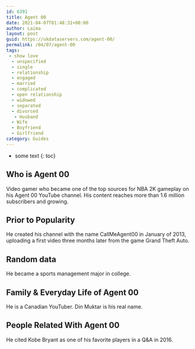 ```yaml
---
id: 6391
title: Agent 00
date: 2021-04-07T01:48:31+00:00
author: Laima
layout: post
guid: https://ukdataservers.com/agent-00/
permalink: /04/07/agent-00
tags:
 - show love
  - unspecified
  - single
  - relationship
  - engaged
  - married
  - complicated
  - open relationship
  - widowed
  - separated
  - divorced
   - Husband
  - Wife
  - Boyfriend
  - Girlfriend
category: Guides
---
```


* some text
{: toc}


## Who is Agent 00
                  
                  
                  
Video gamer who became one of the top sources for NBA 2K gameplay on his Agent 00 YouTube channel. His content reaches more than 1.6 million subscribers and growing.
                  
              
            
              
            
                
                
                
## Prior to Popularity
                  
                  
                  
He created his channel with the name CallMeAgent00 in January of 2013, uploading a first video three months later from the game Grand Theft Auto.
                  
              
            
              
            
                
                
                
## Random data
                  
                  
                  
He became a sports management major in college.
                  
              
            
              
            
                
                
                
## Family & Everyday Life of Agent 00
                  
                  
                  
He is a Canadian YouTuber. Din Muktar is his real name.
                  
              
            
              
            
                
                
                
## People Related With Agent 00
                  
                  
                  
He cited Kobe Bryant as one of his favorite players in a Q&A in 2016.
                  
              
            
              
            
                
              
            
              
              
            
            
              
            
          
          
          